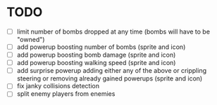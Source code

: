 # TODO

* [ ] limit number of bombs dropped at any time (bombs will have to be "owned")
* [ ] add powerup boosting number of bombs (sprite and icon)
* [ ] add powerup boosting bomb damage (sprite and icon)
* [ ] add powerup boosting walking speed (sprite and icon)
* [ ] add surprise powerup adding either any of the above or crippling steering or removing already gained powerups (sprite and icon)
* [ ] fix janky collisions detection
* [ ] split enemy players from enemies
